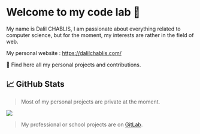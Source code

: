 # Welcome to my code lab 👋

My name is Dalil CHABLIS, I am passionate about everything related to computer science, but for the moment, my interests are rather in the field of web.

My personal website : https://dalilchablis.com/

📍  Find here all my personal projects and contributions.

## &#x1f4c8; GitHub Stats

> Most of my personal projects are private at the moment.

<a href="https://github.com/anuraghazra/github-readme-stats">
  <img align="center" src="https://github-readme-stats.vercel.app/api?username=dalil01&count_private=true&show_icons=true&include_all_commits=true&hide_border=true&hide_title=true" />
</a>

>

> My professional or school projects are on <a href="https://gitlab.com/dalil01" target="_blank">GitLab</a>.
